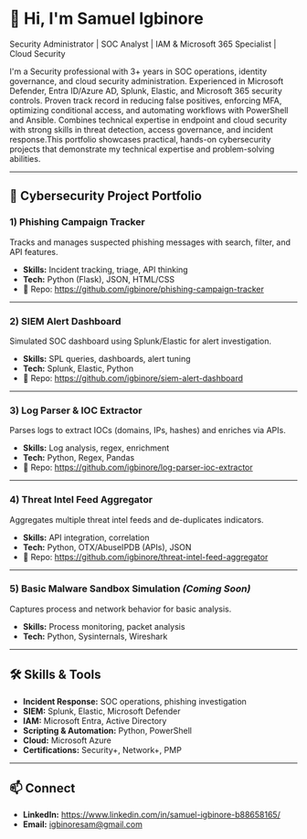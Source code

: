 # 👋 Hi, I'm Samuel Igbinore

Security Administrator | SOC Analyst | IAM & Microsoft 365 Specialist | Cloud Security

I'm a Security professional with 3+ years in SOC operations, identity governance, and cloud security administration. Experienced in Microsoft Defender, Entra ID/Azure AD, Splunk, Elastic, and Microsoft 365 security controls. Proven track record in reducing false positives, enforcing MFA, optimizing conditional access, and automating workflows with PowerShell and Ansible. Combines technical expertise in endpoint and cloud security with strong skills in threat detection, access governance, and incident response.This portfolio showcases practical, hands-on cybersecurity projects that demonstrate my technical expertise and problem-solving abilities.

---

## 📂 Cybersecurity Project Portfolio

### 1) Phishing Campaign Tracker
Tracks and manages suspected phishing messages with search, filter, and API features.
- **Skills:** Incident tracking, triage, API thinking
- **Tech:** Python (Flask), JSON, HTML/CSS
- 🔗 Repo: https://github.com/igbinore/phishing-campaign-tracker

---

### 2) SIEM Alert Dashboard 
Simulated SOC dashboard using Splunk/Elastic for alert investigation.
- **Skills:** SPL queries, dashboards, alert tuning
- **Tech:** Splunk, Elastic, Python
- 🔗 Repo: https://github.com/igbinore/siem-alert-dashboard

---

### 3) Log Parser & IOC Extractor 
Parses logs to extract IOCs (domains, IPs, hashes) and enriches via APIs.
- **Skills:** Log analysis, regex, enrichment
- **Tech:** Python, Regex, Pandas
-  🔗 Repo: https://github.com/igbinore/log-parser-ioc-extractor

---

### 4) Threat Intel Feed Aggregator 
Aggregates multiple threat intel feeds and de-duplicates indicators.
- **Skills:** API integration, correlation
- **Tech:** Python, OTX/AbuseIPDB (APIs), JSON
- 🔗 Repo: https://github.com/igbinore/threat-intel-feed-aggregator
  
---

### 5) Basic Malware Sandbox Simulation *(Coming Soon)*
Captures process and network behavior for basic analysis.
- **Skills:** Process monitoring, packet analysis
- **Tech:** Python, Sysinternals, Wireshark

---

## 🛠️ Skills & Tools
- **Incident Response:** SOC operations, phishing investigation  
- **SIEM:** Splunk, Elastic, Microsoft Defender  
- **IAM:** Microsoft Entra, Active Directory  
- **Scripting & Automation:** Python, PowerShell  
- **Cloud:** Microsoft Azure  
- **Certifications:** Security+, Network+, PMP

---

## 📫 Connect
- **LinkedIn:** https://www.linkedin.com/in/samuel-igbinore-b88658165/
- **Email:** igbinoresam@gmail.com

